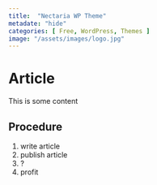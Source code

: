 ```yaml
---
title:  "Nectaria WP Theme"
metadate: "hide"
categories: [ Free, WordPress, Themes ]
image: "/assets/images/logo.jpg"
---
```


# Article

This is some content

## Procedure

1. write article
2. publish article
3. ?
4. profit
